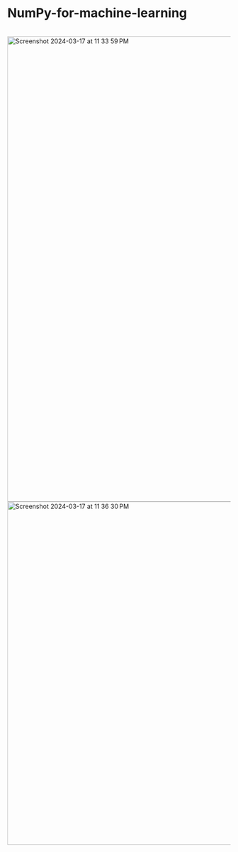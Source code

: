# NumPy-for-machine-learning

<br>
<img width="1050" alt="Screenshot 2024-03-17 at 11 33 59 PM" src="https://github.com/sadia4444a/NumPy-for-machine-learning/assets/73788572/bba862d5-1e67-4a1e-a6f4-30b70235b2a2">


<br>

<img width="775" alt="Screenshot 2024-03-17 at 11 36 30 PM" src="https://github.com/sadia4444a/NumPy-for-machine-learning/assets/73788572/e026e6ad-fb30-4584-b221-c4abc9b2eec8">
